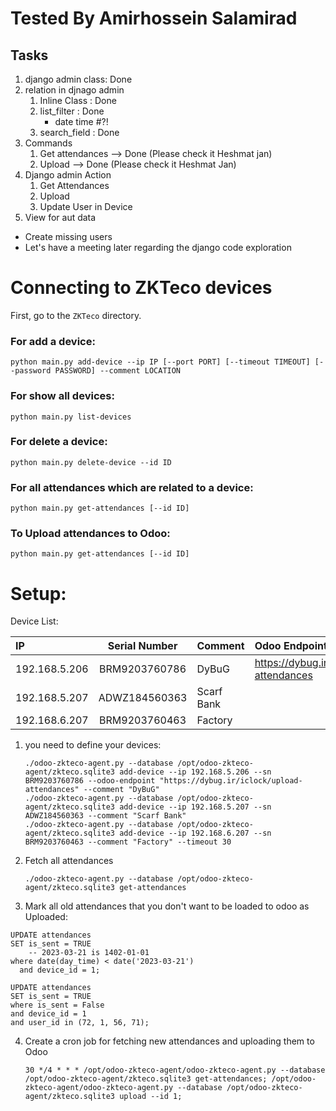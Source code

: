 # Tested By Amirhossein Salamirad

## Tasks

1. django admin class: Done 
2. relation in djnago admin
   1. Inline Class : Done
   2. list_filter : Done
      - date time #?!
   3. search_field : Done
3. Commands
   1. Get attendances --> Done (Please check it Heshmat jan)
   2. Upload --> Done (Please check it Heshmat Jan)
4. Django admin Action
   1. Get Attendances
   2. Upload
   3. Update User in Device
5. View for aut data

- Create missing users
- Let's have a meeting later regarding the django code exploration


# Connecting to ZKTeco devices

First, go to the `ZKTeco` directory.

### For add a device:

`python main.py add-device --ip IP [--port PORT] [--timeout TIMEOUT] [--password PASSWORD] --comment LOCATION
`

### For show all devices:

`python main.py list-devices`

### For delete a device:

`python main.py delete-device --id ID`

### For all attendances which are related to a device:

`python main.py get-attendances [--id ID]`

### To Upload attendances to Odoo:

`python main.py get-attendances [--id ID]`

# Setup:

Device List:

| IP            | Serial Number | Comment    | Odoo Endpoint Address                      |
|:--------------|:-------------:|:-----------|:-------------------------------------------|
| 192.168.5.206 | BRM9203760786 | DyBuG      | https://dybug.ir/iclock/upload-attendances |
| 192.168.5.207 | ADWZ184560363 | Scarf Bank |                                            |
| 192.168.6.207 | BRM9203760463 | Factory    |                                            |

1. you need to define your devices:

   ```shell
   ./odoo-zkteco-agent.py --database /opt/odoo-zkteco-agent/zkteco.sqlite3 add-device --ip 192.168.5.206 --sn BRM9203760786 --odoo-endpoint "https://dybug.ir/iclock/upload-attendances" --comment "DyBuG"
   ./odoo-zkteco-agent.py --database /opt/odoo-zkteco-agent/zkteco.sqlite3 add-device --ip 192.168.5.207 --sn ADWZ184560363 --comment "Scarf Bank"
   ./odoo-zkteco-agent.py --database /opt/odoo-zkteco-agent/zkteco.sqlite3 add-device --ip 192.168.6.207 --sn BRM9203760463 --comment "Factory" --timeout 30
   ```

2. Fetch all attendances

   ```shell
   ./odoo-zkteco-agent.py --database /opt/odoo-zkteco-agent/zkteco.sqlite3 get-attendances
   ```

3. Mark all old attendances that you don't want to be loaded to odoo as Uploaded:

  ```sqlite
  UPDATE attendances
  SET is_sent = TRUE
	  -- 2023-03-21 is 1402-01-01
  where date(day_time) < date('2023-03-21')
	and device_id = 1;

UPDATE attendances
SET is_sent = TRUE
where is_sent = False
  and device_id = 1
  and user_id in (72, 1, 56, 71);
   ```

4. Create a cron job for fetching new attendances and uploading them to Odoo

   ```shell
   30 */4 * * * /opt/odoo-zkteco-agent/odoo-zkteco-agent.py --database /opt/odoo-zkteco-agent/zkteco.sqlite3 get-attendances; /opt/odoo-zkteco-agent/odoo-zkteco-agent.py --database /opt/odoo-zkteco-agent/zkteco.sqlite3 upload --id 1;
   ```
